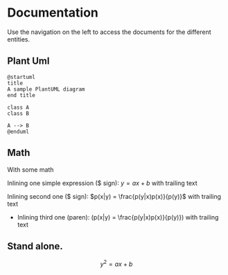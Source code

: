 # Documentation

Use the navigation on the left to access the documents for the different entities.

## Plant Uml

```plantuml
@startuml
title
A sample PlantUML diagram
end title

class A
class B

A --> B
@enduml
```

## Math

With some math

Inlining one simple expression ($ sign): $y = a x + b$ with trailing text

Inlining second one ($ sign): $p(x|y) = \frac{p(y|x)p(x)}{p(y)}$ with trailing text

* Inlining third one (paren): \(p(x|y) = \frac{p(y|x)p(x)}{p(y)}\) with trailing text

## Stand alone.

$$
y^2 = a x + b
$$
